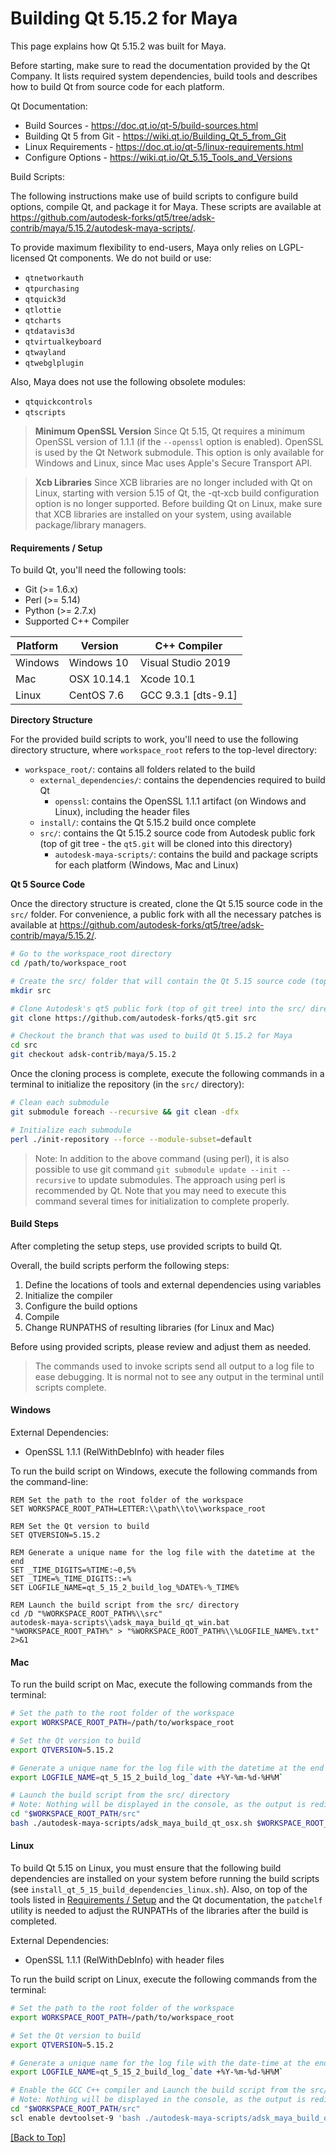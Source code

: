 # Building Qt 5.15.2 for Maya <a name="top-header"></a>

This page explains how Qt 5.15.2 was built for Maya.

Before starting, make sure to read the documentation provided by the Qt Company. It lists required system dependencies, build tools and describes how to build Qt from source code for each platform.

Qt Documentation:
- Build Sources - https://doc.qt.io/qt-5/build-sources.html
- Building Qt 5 from Git - https://wiki.qt.io/Building_Qt_5_from_Git
- Linux Requirements - https://doc.qt.io/qt-5/linux-requirements.html
- Configure Options - https://wiki.qt.io/Qt_5.15_Tools_and_Versions

Build Scripts:<a name="build-scripts-links"></a>

The following instructions make use of build scripts to configure build options, compile Qt, and package it for Maya. These scripts are available at https://github.com/autodesk-forks/qt5/tree/adsk-contrib/maya/5.15.2/autodesk-maya-scripts/.

To provide maximum flexibility to end-users, Maya only relies on LGPL-licensed Qt components. We do not build or use:
- `qtnetworkauth`
- `qtpurchasing`
- `qtquick3d`
- `qtlottie`
- `qtcharts`
- `qtdatavis3d`
- `qtvirtualkeyboard`
- `qtwayland`
- `qtwebglplugin`

Also, Maya does not use the following obsolete modules:
- `qtquickcontrols`
- `qtscripts`


> **Minimum OpenSSL Version**
Since Qt 5.15, Qt requires a minimum OpenSSL version of 1.1.1 (if the `--openssl` option is enabled). OpenSSL is used by the Qt Network submodule. This option is only available for Windows and Linux, since Mac uses Apple's Secure Transport API.

> **Xcb Libraries**
Since XCB libraries are no longer included with Qt on Linux, starting with version 5.15 of Qt, the -qt-xcb build configuration option is no longer supported. Before building Qt on Linux, make sure that XCB libraries are installed on your system, using available package/library managers.

#### Requirements / Setup <a name="build-requirements-header"></a>

To build Qt, you'll need the following tools:
- Git (>= 1.6.x)
- Perl (>= 5.14)
- Python (>= 2.7.x)
- Supported C++ Compiler

| Platform  | Version       | C++ Compiler          |
| --------- | ---------     | ------------          |
| Windows   | Windows 10    | Visual Studio 2019    |
| Mac       | OSX 10.14.1   | Xcode 10.1            | 
| Linux     | CentOS 7.6    | GCC 9.3.1 [dts-9.1]   | 


**Directory Structure** <a name="directory-structure"></a>

For the provided build scripts to work, you'll need to use the following directory structure, where `workspace_root` refers to the top-level directory:
- `workspace_root/`: contains all folders related to the build
    - `external_dependencies/`: contains the dependencies required to build Qt
        - `openssl`: contains the OpenSSL 1.1.1 artifact (on Windows and Linux), including the header files
    - `install/`: contains the Qt 5.15.2 build once complete
    - `src/`: contains the Qt 5.15.2 source code from Autodesk public fork (top of git tree - the `qt5.git` will be cloned into this directory)
        - `autodesk-maya-scripts/`: contains the build and package scripts for each platform (Windows, Mac and Linux)

**Qt 5 Source Code** 

Once the directory structure is created, clone the Qt 5.15 source code in the `src/` folder. For convenience, a public fork with all the necessary patches is available at https://github.com/autodesk-forks/qt5/tree/adsk-contrib/maya/5.15.2/.

```sh
# Go to the workspace_root directory
cd /path/to/workspace_root

# Create the src/ folder that will contain the Qt 5.15 source code (top of git tree)
mkdir src

# Clone Autodesk's qt5 public fork (top of git tree) into the src/ directory
git clone https://github.com/autodesk-forks/qt5.git src

# Checkout the branch that was used to build Qt 5.15.2 for Maya
cd src
git checkout adsk-contrib/maya/5.15.2
```

Once the cloning process is complete, execute the following commands in a terminal to initialize the repository (in the `src/` directory):
```sh
# Clean each submodule
git submodule foreach --recursive && git clean -dfx 

# Initialize each submodule
perl ./init-repository --force --module-subset=default
```

> Note: In addition to the above command (using perl), it is also possible to use git command `git submodule update --init --recursive` to update submodules. The approach using perl is recommended by Qt. Note that you may need to execute this command several times for initialization to complete properly.

#### Build Steps <a name="build-steps-header"></a>

After completing the setup steps, use provided scripts to build Qt.

Overall, the build scripts perform the following steps:
1. Define the locations of tools and external dependencies using variables
2. Initialize the compiler
3. Configure the build options
4. Compile
5. Change RUNPATHS of resulting libraries (for Linux and Mac)

Before using provided scripts, please review and adjust them as needed.

> The commands used to invoke scripts send all output to a log file to ease debugging. It is normal not to see any output in the terminal until scripts complete.

#### Windows <a name="build-steps-windows-header"></a>

External Dependencies:
- OpenSSL 1.1.1 (RelWithDebInfo) with header files

To run the build script on Windows, execute the following commands from the command-line:

```batch
REM Set the path to the root folder of the workspace
SET WORKSPACE_ROOT_PATH=LETTER:\\path\\to\\workspace_root

REM Set the Qt version to build
SET QTVERSION=5.15.2

REM Generate a unique name for the log file with the datetime at the end
SET _TIME_DIGITS=%TIME:~0,5%
SET _TIME=%_TIME_DIGITS::=%
SET LOGFILE_NAME=qt_5_15_2_build_log_%DATE%-%_TIME%

REM Launch the build script from the src/ directory
cd /D "%WORKSPACE_ROOT_PATH%\\src"
autodesk-maya-scripts\\adsk_maya_build_qt_win.bat "%WORKSPACE_ROOT_PATH%" > "%WORKSPACE_ROOT_PATH%\\%LOGFILE_NAME%.txt" 2>&1
```

#### Mac <a name="build-steps-mac-header"></a>

To run the build script on Mac, execute the following commands from the terminal:

```sh
# Set the path to the root folder of the workspace
export WORKSPACE_ROOT_PATH=/path/to/workspace_root

# Set the Qt version to build
export QTVERSION=5.15.2

# Generate a unique name for the log file with the datetime at the end
export LOGFILE_NAME=qt_5_15_2_build_log_`date +%Y-%m-%d-%H%M`

# Launch the build script from the src/ directory
# Note: Nothing will be displayed in the console, as the output is redirected to the log file.
cd "$WORKSPACE_ROOT_PATH/src"
bash ./autodesk-maya-scripts/adsk_maya_build_qt_osx.sh $WORKSPACE_ROOT_PATH &>$WORKSPACE_ROOT_PATH/$LOGFILE_NAME.txt
```

#### Linux <a name="build-steps-linux-header"></a>

To build Qt 5.15 on Linux, you must ensure that the following build dependencies are installed on your system before running the build scripts (see `install_qt_5_15_build_dependencies_linux.sh`). Also, on top of the tools listed in [Requirements / Setup](#build-requirements-header) and the Qt documentation, the `patchelf` utility is needed to adjust the RUNPATHs of the libraries after the build is completed.

External Dependencies:
- OpenSSL 1.1.1 (RelWithDebInfo) with header files

To run the build script on Linux, execute the following commands from the terminal:

```sh
# Set the path to the root folder of the workspace
export WORKSPACE_ROOT_PATH=/path/to/workspace_root

# Set the Qt version to build
export QTVERSION=5.15.2

# Generate a unique name for the log file with the date-time at the end
export LOGFILE_NAME=qt_5_15_2_build_log_`date +%Y-%m-%d-%H%M`

# Enable the GCC C++ compiler and Launch the build script from the src/ directory
# Note: Nothing will be displayed in the console, as the output is redirected to the log file.
cd "$WORKSPACE_ROOT_PATH/src"
scl enable devtoolset-9 'bash ./autodesk-maya-scripts/adsk_maya_build_qt_lnx.sh $WORKSPACE_ROOT_PATH &>$WORKSPACE_ROOT_PATH/$LOGFILE_NAME.txt'
```

[[Back to Top]](#top-header)
